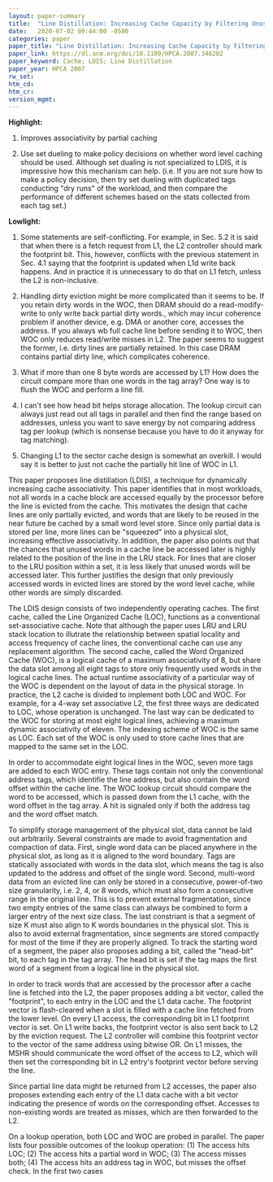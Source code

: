 ```yaml
---
layout: paper-summary
title:  "Line Distillation: Increasing Cache Capacity by Filtering Unused Words in Cache Lines"
date:   2020-07-02 09:44:00 -0500
categories: paper
paper_title: "Line Distillation: Increasing Cache Capacity by Filtering Unused Words in Cache Lines"
paper_link: https://dl.acm.org/doi/10.1109/HPCA.2007.346202
paper_keyword: Cache; LDIS; Line Distillation
paper_year: HPCA 2007
rw_set:
htm_cd:
htm_cr:
version_mgmt:
---
```


**Highlight:**

1. Improves associativity by partial caching

2. Use set dueling to make policy decisions on whether word level caching should be used. Although set dualing is not 
   specialized to LDIS, it is impressive how this mechanism can help.
   (i.e. If you are not sure how to make a policy decision, then try set dueling with duplicated tags conducting "dry
   runs" of the workload, and then compare the performance of different schemes based on the stats collected from each 
   tag set.)

**Lowlight:**

1. Some statements are self-conflicting. For example, in Sec. 5.2 it is said that when there is a fetch request from L1, 
   the L2 controller should mark the footprint bit. This, however, conflicts with the previous statement in Sec. 4.1 saying
   that the footprint is updated when L1d write back happens. 
   And in practice it is unnecessary to do that on L1 fetch, unless the L2 is non-inclusive.

2. Handling dirty eviction might be more complicated than it seems to be. If you retain dirty words in the WOC, then
   DRAM should do a read-modify-write to only write back partial dirty words., which may incur coherence problem if
   another device, e.g. DMA or another core, accesses the address.
   If you always wb full cache line before sending it to WOC, then WOC only reduces read/write misses in L2.
   The paper seems to suggest the former, i.e. dirty lines are partially retained. In this case DRAM contains partial
   dirty line, which complicates coherence.

3. What if more than one 8 byte words are accessed by L1? How does the circuit compare more than one words in the tag
   array? One way is to flush the WOC and perform a line fill.

4. I can't see how head bit helps storage allocation. The lookup circuit can always just read out all tags in parallel
   and then find the range based on addresses, unless you want to save energy by not comparing address tag per lookup
   (which is nonsense because you have to do it anyway for tag matching).

5. Changing L1 to the sector cache design is somewhat an overkill. I would say it is better to just not cache the 
   partially hit line of WOC in L1.

This paper proposes line distillation (LDIS), a technique for dynamically increasing cache associativity. 
This paper identifies that in most workloads, not all words in a cache block are accessed equally by the processor before 
the line is evicted from the cache. This motivates the design that cache lines are only partially evicted, and words 
that are likely to be reused in the near future be cached by a small word level store. Since only partial data is stored
per line, more lines can be "squeezed" into a physical slot, increasing effective associativity.
In addition, the paper also points out that the chances that unused words in a cache line be accessed later is highly
related to the position of the line in the LRU stack. For lines that are closer to the LRU position within a set,
it is less likely that unused words will be accessed later. This further justifies the design that only previously accessed
words in evicted lines are stored by the word level cache, while other words are simply discarded.

The LDIS design consists of two independently operating caches. The first cache, called the Line Organized Cache (LOC),
functions as a conventional set-associative cache. Note that although the paper uses LRU and LRU stack location to 
illutrate the relationship between spatial locality and access frequency of cache lines, the conventional cache can use
any replacement algorithm. The second cache, called the Word Organized Cache (WOC), is a logical cache of a maximum associativity 
of 8, but share the data slot among all eight tags to store only frequently used words in the logical cache lines. 
The actual runtime associativity of a particular way of the WOC is dependent on the layout of data in the physical storage.
In practice, the L2 cache is divided to implement both LOC and WOC. For example, for a 4-way set associative L2, the first
three ways are dedicated to LOC, whose operation is unchanged. The last way can be dedicated to the WOC for storing 
at most eight logical lines, achieving a maximum dynamic associativity of eleven.
The indexing scheme of WOC is the same as LOC. Each set of the WOC is only used to store cache lines that are mapped 
to the same set in the LOC.

In order to accommodate eight logical lines in the WOC, seven more tags are added to each WOC entry. These tags 
contain not only the conventional address tags, which identifie the line address, but also contain the word offset within
the cache line. The WOC lookup circuit should compare the word to be accessed, which is passed down from the L1 cache,
with the word offset in the tag array. A hit is signaled only if both the address tag and the word offset match.

To simplify storage management of the physical slot, data cannot be laid out arbitrarily. Several constraints are made
to avoid fragmentation and compaction of data. First, single word data can be placed anywhere in the physical slot, as
long as it is aligned to the word boundary. Tags are statically associated with words in the data slot, which means the 
tag is also updated to the address and offset of the single word. Second, multi-word data from an evicted line can only
be stored in a consecutive, power-of-two size granularity, i.e. 2, 4, or 8 words, which must also form a consecutive 
range in the original line. This is to prevent external fragmentation, since two empty entries of the same class can 
always be combined to form a larger entry of the next size class. The last constriant is that a segment of size K must
also align to K words boundaries in the physical slot. This is also to avoid external fragmentation, since segments are
stored compactly for most of the time if they are properly aligned.
To track the starting word of a segment, the paper also proposes adding a bit, called the "head-bit" bit, to each tag
in the tag array. The head bit is set if the tag maps the first word of a segment from a logical line in the physical slot.

In order to track words that are accessed by the processor after a cache line is fetched into the L2, the paper proposes
adding a bit vector, called the "footprint", to each entry in the LOC and the L1 data cache. The footprint vector
is flash-cleared when a slot is filled with a cache line fetched from the lower level. On every L1 access, the corresponding
bit in L1 footprint vector is set. On L1 write backs, the footprint vector is also sent back to L2 by the eviction request.
The L2 controller will combine this footprint vector to the vector of the same address using bitwise OR.
On L1 misses, the MSHR should communicate the word offset of the access to L2, which will then set the corresponding 
bit in L2 entry's footprint vector before serving the line.

Since partial line data might be returned from L2 accesses, the paper also proposes extending each entry of the L1 data 
cache with a bit vector indicating the presence of words on the corresponding offset. Accesses to non-existing words
are treated as misses, which are then forwarded to the L2. 

On a lookup operation, both LOC and WOC are probed in parallel. The paper lists four possible outcomes of the lookup
operation: (1) The access hits LOC; (2) The access hits a partial word in WOC; (3) The access misses both; (4) The access
hits an address tag in WOC, but misses the offset check.
In the first two cases
